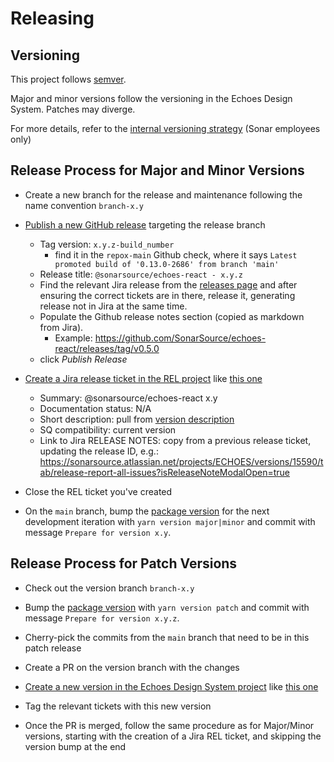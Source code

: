 # Releasing

## Versioning

This project follows [semver](https://semver.org/).

Major and minor versions follow the versioning in the Echoes Design System. Patches may diverge.

For more details, refer to the [internal versioning strategy](https://docs.google.com/document/d/1JkzJVFBN3MPl-uBDgddICfdFf4kXPaRBa6XqaJV0F5U) (Sonar employees only)

## Release Process for Major and Minor Versions

- Create a new branch for the release and maintenance following the name convention `branch-x.y`

- [Publish a new GitHub release](https://github.com/SonarSource/echoes-react/releases/new) targeting the release branch

  - Tag version: `x.y.z-build_number`
    - find it in the `repox-main` Github check, where it says `Latest promoted build of '0.13.0-2686' from branch 'main'`
  - Release title: `@sonarsource/echoes-react - x.y.z`
  - Find the relevant Jira release from the [releases page](https://sonarsource.atlassian.net/projects/ECHOES?selectedItem=com.atlassian.jira.jira-projects-plugin%3Arelease-page) and after ensuring the correct tickets are in there, release it, generating release not in Jira at the same time.
  - Populate the Github release notes section (copied as markdown from Jira).
    - Example: <https://github.com/SonarSource/echoes-react/releases/tag/v0.5.0>
  - click _Publish Release_

- [Create a Jira release ticket in the REL project](https://jira.sonarsource.com/projects/REL) like [this one](https://sonarsource.atlassian.net/jira/software/c/projects/REL/issues/REL-3062)

  - Summary: @sonarsource/echoes-react x.y
  - Documentation status: N/A
  - Short description: pull from [version description](https://sonarsource.atlassian.net/projects/ECHOES/versions/15439/tab/release-report-all-issues)
  - SQ compatibility: current version
  - Link to Jira RELEASE NOTES: copy from a previous release ticket, updating the release ID, e.g.: <https://sonarsource.atlassian.net/projects/ECHOES/versions/15590/tab/release-report-all-issues?isReleaseNoteModalOpen=true>

- Close the REL ticket you've created

- On the `main` branch, bump the [package version](https://github.com/SonarSource/echoes-react/blob/main/package.json#L3) for the next development iteration with `yarn version major|minor` and commit with message `Prepare for version x.y`.

## Release Process for Patch Versions

- Check out the version branch `branch-x.y`

- Bump the [package version](https://github.com/SonarSource/echoes-react/blob/main/package.json#L3) with `yarn version patch` and commit with message `Prepare for version x.y.z`.

- Cherry-pick the commits from the `main` branch that need to be in this patch release

- Create a PR on the version branch with the changes

- [Create a new version in the Echoes Design System project](https://sonarsource.atlassian.net/projects/ECHOES?selectedItem=com.atlassian.jira.jira-projects-plugin%3Arelease-page) like [this one](https://sonarsource.atlassian.net/projects/ECHOES/versions/15545)

- Tag the relevant tickets with this new version

- Once the PR is merged, follow the same procedure as for Major/Minor versions, starting with the creation of a Jira REL ticket, and skipping the version bump at the end
